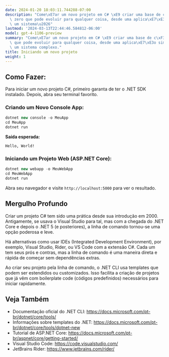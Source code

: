 ```yaml
---
date: 2024-01-20 18:03:11.744288-07:00
description: "Come\xE7ar um novo projeto em C# \xE9 criar uma base de c\xF3digo do\
  \ zero que pode evoluir para qualquer coisa, desde uma aplica\xE7\xE3o simples at\xE9\
  \ um sistema\u2026"
lastmod: '2024-03-13T22:44:46.584812-06:00'
model: gpt-4-1106-preview
summary: "Come\xE7ar um novo projeto em C# \xE9 criar uma base de c\xF3digo do zero\
  \ que pode evoluir para qualquer coisa, desde uma aplica\xE7\xE3o simples at\xE9\
  \ um sistema complexo."
title: Iniciando um novo projeto
weight: 1
---
```


## Como Fazer:
Para iniciar um novo projeto C#, primeiro garanta de ter o .NET SDK instalado. Depois, abra seu terminal favorito.

### Criando um Novo Console App:
```C#
dotnet new console -o MeuApp
cd MeuApp
dotnet run
```
**Saída esperada:**
```
Hello, World!
```

### Iniciando um Projeto Web (ASP.NET Core):
```C#
dotnet new webapp -o MeuWebApp
cd MeuWebApp
dotnet run
```
Abra seu navegador e visite `http://localhost:5000` para ver o resultado.

## Mergulho Profundo
Criar um projeto C# tem sido uma prática desde sua introdução em 2000. Antigamente, se usava o Visual Studio para tal, mas com a chegada do .NET Core e depois o .NET 5 (e posteriores), a linha de comando tornou-se uma opção poderosa e leve.

Há alternativas como usar IDEs (Integrated Development Environment), por exemplo, Visual Studio, Rider, ou VS Code com a extensão C#. Cada um tem seus prós e contras, mas a linha de comando é uma maneira direta e rápida de começar sem dependências extras.

Ao criar seu projeto pela linha de comando, o .NET CLI usa templates que podem ser estendidos ou customizados. Isso facilita a criação de projetos que já vêm com boilerplate code (códigos predefinidos) necessários para iniciar rapidamente.

## Veja Também
- Documentação oficial do .NET CLI: https://docs.microsoft.com/pt-br/dotnet/core/tools/
- Informações sobre templates do .NET: https://docs.microsoft.com/pt-br/dotnet/core/tools/dotnet-new
- Tutorial de ASP.NET Core: https://docs.microsoft.com/pt-br/aspnet/core/getting-started/
- Visual Studio Code: https://code.visualstudio.com/
- JetBrains Rider: https://www.jetbrains.com/rider/
